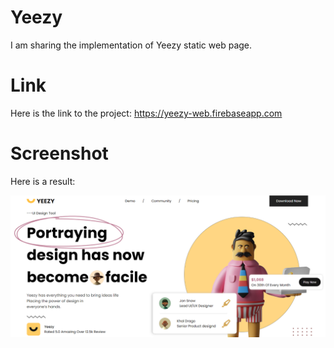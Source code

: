 # Yeezy
I am sharing the implementation of Yeezy static web page.

# Link
Here is the link to the project: https://yeezy-web.firebaseapp.com

# Screenshot
Here is a result:

![screenshot](screenshot.png)